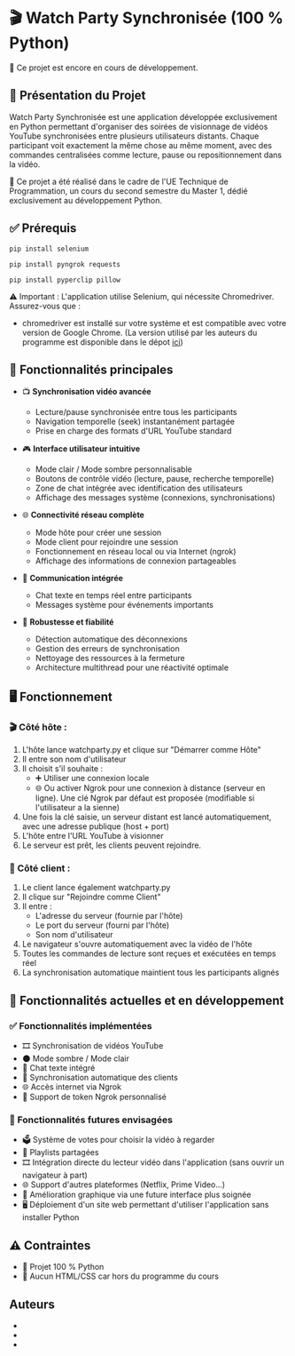 # 🎬 Watch Party Synchronisée (100 % Python)

🔧 Ce projet est encore en cours de développement.

## 📌 Présentation du Projet

Watch Party Synchronisée est une application développée exclusivement en Python permettant d'organiser des soirées de visionnage de vidéos YouTube synchronisées entre plusieurs utilisateurs distants. Chaque participant voit exactement la même chose au même moment, avec des commandes centralisées comme lecture, pause ou repositionnement dans la vidéo.

🧪 Ce projet a été réalisé dans le cadre de l'UE Technique de Programmation, un cours du second semestre du Master 1, dédié exclusivement au développement Python.

## ✅ Prérequis

```
pip install selenium
```
```
pip install pyngrok requests
```
```
pip install pyperclip pillow
```

⚠️ Important : L'application utilise Selenium, qui nécessite Chromedriver. Assurez-vous que :
- chromedriver est installé sur votre système et est compatible avec votre version de Google Chrome. (La version utilisé par les auteurs du programme est disponible dans le dépot [ici](chromedriver.exe))

## 🚀 Fonctionnalités principales

- 📺 **Synchronisation vidéo avancée**
  - Lecture/pause synchronisée entre tous les participants
  - Navigation temporelle (seek) instantanément partagée
  - Prise en charge des formats d'URL YouTube standard

- 🎮 **Interface utilisateur intuitive**
  - Mode clair / Mode sombre personnalisable
  - Boutons de contrôle vidéo (lecture, pause, recherche temporelle)
  - Zone de chat intégrée avec identification des utilisateurs
  - Affichage des messages système (connexions, synchronisations)

- 🌐 **Connectivité réseau complète**
  - Mode hôte pour créer une session
  - Mode client pour rejoindre une session
  - Fonctionnement en réseau local ou via Internet (ngrok)
  - Affichage des informations de connexion partageables

- 💬 **Communication intégrée**
  - Chat texte en temps réel entre participants
  - Messages système pour événements importants

- 🔄 **Robustesse et fiabilité**
  - Détection automatique des déconnexions
  - Gestion des erreurs de synchronisation
  - Nettoyage des ressources à la fermeture
  - Architecture multithread pour une réactivité optimale

## 🖥️ Fonctionnement

### 🎬 Côté hôte : 
1. L'hôte lance watchparty.py et clique sur "Démarrer comme Hôte"
2. Il entre son nom d'utilisateur
3. Il choisit s'il souhaite :
   - ➕ Utiliser une connexion locale
   - 🌐 Ou activer Ngrok pour une connexion à distance (serveur en ligne). Une clé Ngrok par défaut est proposée (modifiable si l'utilisateur a la sienne)
4. Une fois la clé saisie, un serveur distant est lancé automatiquement, avec une adresse publique (host + port)
5. L'hôte entre l'URL YouTube à visionner
6. Le serveur est prêt, les clients peuvent rejoindre.

### 👥 Côté client : 
1. Le client lance également watchparty.py
2. Il clique sur "Rejoindre comme Client"
3. Il entre :
   - L'adresse du serveur (fournie par l'hôte)
   - Le port du serveur (fourni par l'hôte)
   - Son nom d'utilisateur
4. Le navigateur s'ouvre automatiquement avec la vidéo de l'hôte
5. Toutes les commandes de lecture sont reçues et exécutées en temps réel
6. La synchronisation automatique maintient tous les participants alignés

## 🧩 Fonctionnalités actuelles et en développement

### ✅ Fonctionnalités implémentées
- 🎞️ Synchronisation de vidéos YouTube
- 🌑 Mode sombre / Mode clair
- 💬 Chat texte intégré
- 🔄 Synchronisation automatique des clients
- 🌐 Accès internet via Ngrok
- 🔑 Support de token Ngrok personnalisé

### 🚧 Fonctionnalités futures envisagées
- 🗳️ Système de votes pour choisir la vidéo à regarder
- 📃 Playlists partagées
- 🎞️ Intégration directe du lecteur vidéo dans l'application (sans ouvrir un navigateur à part)
- 🌐 Support d'autres plateformes (Netflix, Prime Video…)
- 🎨 Amélioration graphique via une future interface plus soignée 
- 🖥️ Déploiement d'un site web permettant d'utiliser l'application sans installer Python

## ⚠️ Contraintes
- 🔹 Projet 100 % Python
- 🔹 Aucun HTML/CSS car hors du programme du cours

## Auteurs
- 
- 
-
